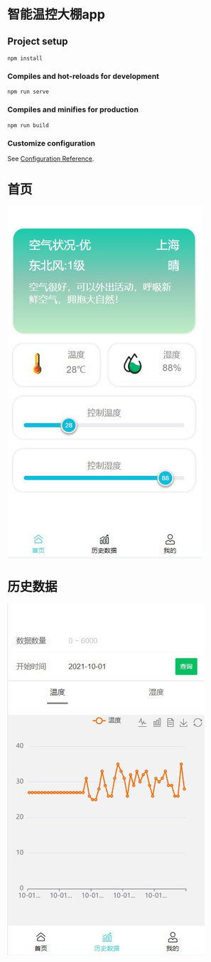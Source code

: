 # 智能温控大棚app

## Project setup
```
npm install
```

### Compiles and hot-reloads for development
```
npm run serve
```

### Compiles and minifies for production
```
npm run build
```

### Customize configuration
See [Configuration Reference](https://cli.vuejs.org/config/).

# 首页

![首页](./img/home.jpg)

# 历史数据

![历史数据](./img/history.jpg)